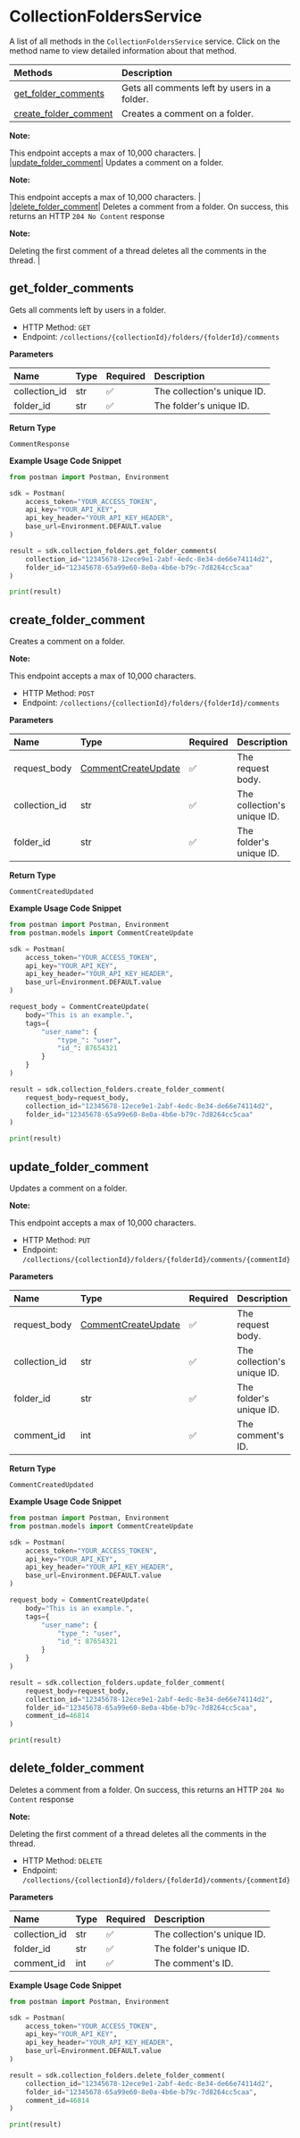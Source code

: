 # CollectionFoldersService

A list of all methods in the `CollectionFoldersService` service. Click on the method name to view detailed information about that method.

| Methods                                         | Description                                  |
| :---------------------------------------------- | :------------------------------------------- |
| [get_folder_comments](#get_folder_comments)     | Gets all comments left by users in a folder. |
| [create_folder_comment](#create_folder_comment) | Creates a comment on a folder.               |

**Note:**

This endpoint accepts a max of 10,000 characters.
|
|[update_folder_comment](#update_folder_comment)| Updates a comment on a folder.

**Note:**

This endpoint accepts a max of 10,000 characters.
|
|[delete_folder_comment](#delete_folder_comment)| Deletes a comment from a folder. On success, this returns an HTTP `204 No Content` response

**Note:**

Deleting the first comment of a thread deletes all the comments in the thread.
|

## get_folder_comments

Gets all comments left by users in a folder.

- HTTP Method: `GET`
- Endpoint: `/collections/{collectionId}/folders/{folderId}/comments`

**Parameters**

| Name          | Type | Required | Description                 |
| :------------ | :--- | :------- | :-------------------------- |
| collection_id | str  | ✅       | The collection's unique ID. |
| folder_id     | str  | ✅       | The folder's unique ID.     |

**Return Type**

`CommentResponse`

**Example Usage Code Snippet**

```python
from postman import Postman, Environment

sdk = Postman(
    access_token="YOUR_ACCESS_TOKEN",
    api_key="YOUR_API_KEY",
    api_key_header="YOUR_API_KEY_HEADER",
    base_url=Environment.DEFAULT.value
)

result = sdk.collection_folders.get_folder_comments(
    collection_id="12345678-12ece9e1-2abf-4edc-8e34-de66e74114d2",
    folder_id="12345678-65a99e60-8e0a-4b6e-b79c-7d8264cc5caa"
)

print(result)
```

## create_folder_comment

Creates a comment on a folder.

**Note:**

This endpoint accepts a max of 10,000 characters.

- HTTP Method: `POST`
- Endpoint: `/collections/{collectionId}/folders/{folderId}/comments`

**Parameters**

| Name          | Type                                                    | Required | Description                 |
| :------------ | :------------------------------------------------------ | :------- | :-------------------------- |
| request_body  | [CommentCreateUpdate](../models/CommentCreateUpdate.md) | ✅       | The request body.           |
| collection_id | str                                                     | ✅       | The collection's unique ID. |
| folder_id     | str                                                     | ✅       | The folder's unique ID.     |

**Return Type**

`CommentCreatedUpdated`

**Example Usage Code Snippet**

```python
from postman import Postman, Environment
from postman.models import CommentCreateUpdate

sdk = Postman(
    access_token="YOUR_ACCESS_TOKEN",
    api_key="YOUR_API_KEY",
    api_key_header="YOUR_API_KEY_HEADER",
    base_url=Environment.DEFAULT.value
)

request_body = CommentCreateUpdate(
    body="This is an example.",
    tags={
        "user_name": {
            "type_": "user",
            "id_": 87654321
        }
    }
)

result = sdk.collection_folders.create_folder_comment(
    request_body=request_body,
    collection_id="12345678-12ece9e1-2abf-4edc-8e34-de66e74114d2",
    folder_id="12345678-65a99e60-8e0a-4b6e-b79c-7d8264cc5caa"
)

print(result)
```

## update_folder_comment

Updates a comment on a folder.

**Note:**

This endpoint accepts a max of 10,000 characters.

- HTTP Method: `PUT`
- Endpoint: `/collections/{collectionId}/folders/{folderId}/comments/{commentId}`

**Parameters**

| Name          | Type                                                    | Required | Description                 |
| :------------ | :------------------------------------------------------ | :------- | :-------------------------- |
| request_body  | [CommentCreateUpdate](../models/CommentCreateUpdate.md) | ✅       | The request body.           |
| collection_id | str                                                     | ✅       | The collection's unique ID. |
| folder_id     | str                                                     | ✅       | The folder's unique ID.     |
| comment_id    | int                                                     | ✅       | The comment's ID.           |

**Return Type**

`CommentCreatedUpdated`

**Example Usage Code Snippet**

```python
from postman import Postman, Environment
from postman.models import CommentCreateUpdate

sdk = Postman(
    access_token="YOUR_ACCESS_TOKEN",
    api_key="YOUR_API_KEY",
    api_key_header="YOUR_API_KEY_HEADER",
    base_url=Environment.DEFAULT.value
)

request_body = CommentCreateUpdate(
    body="This is an example.",
    tags={
        "user_name": {
            "type_": "user",
            "id_": 87654321
        }
    }
)

result = sdk.collection_folders.update_folder_comment(
    request_body=request_body,
    collection_id="12345678-12ece9e1-2abf-4edc-8e34-de66e74114d2",
    folder_id="12345678-65a99e60-8e0a-4b6e-b79c-7d8264cc5caa",
    comment_id=46814
)

print(result)
```

## delete_folder_comment

Deletes a comment from a folder. On success, this returns an HTTP `204 No Content` response

**Note:**

Deleting the first comment of a thread deletes all the comments in the thread.

- HTTP Method: `DELETE`
- Endpoint: `/collections/{collectionId}/folders/{folderId}/comments/{commentId}`

**Parameters**

| Name          | Type | Required | Description                 |
| :------------ | :--- | :------- | :-------------------------- |
| collection_id | str  | ✅       | The collection's unique ID. |
| folder_id     | str  | ✅       | The folder's unique ID.     |
| comment_id    | int  | ✅       | The comment's ID.           |

**Example Usage Code Snippet**

```python
from postman import Postman, Environment

sdk = Postman(
    access_token="YOUR_ACCESS_TOKEN",
    api_key="YOUR_API_KEY",
    api_key_header="YOUR_API_KEY_HEADER",
    base_url=Environment.DEFAULT.value
)

result = sdk.collection_folders.delete_folder_comment(
    collection_id="12345678-12ece9e1-2abf-4edc-8e34-de66e74114d2",
    folder_id="12345678-65a99e60-8e0a-4b6e-b79c-7d8264cc5caa",
    comment_id=46814
)

print(result)
```
